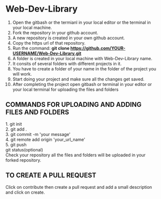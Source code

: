 # Web-Dev-Library
1. Open the gitbash or the termianl in your local editor or the terminal in your local machine.
2. Fork the repository in your github account.
3. A new repository is created in your own github account.
4. Copy the https url of that repository.
5. Run the command: **git clone https://github.com/YOUR-USERNAME/Web-Dev-Library.git**
6. A folder is created in your local machine with Web-Dev-Library name.
7. It consits of several folders with different projects in it.
8. You have to create a folder of your name in the folder of the project you will work.
9. Start doing your project and make sure all the changes get saved.
10. After completing the project open gitbash or terminal in your editor or your local terminal for uploading the files and folders<br>
<h2>COMMANDS FOR UPLOADING AND ADDING FILES AND FOLDERS</h2>
1. git init<br>
2. git add .<br>
3. git commit -m 'your message'<br>
4. git remote add origin 'your_url_name'<br>
5. git push<br>
   git status(optional)<br>
Check your repository all the files and folders will be uploaded in your forked repository.<br>
<h2>TO CREATE A PULL REQUEST</h2>
Click on contribute then create a pull request
and add a small description  and click on create.
